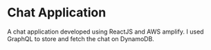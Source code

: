 # Chat Application 
A chat application developed using ReactJS and AWS amplify.
I used GraphQL to store and fetch the chat on DynamoDB.

